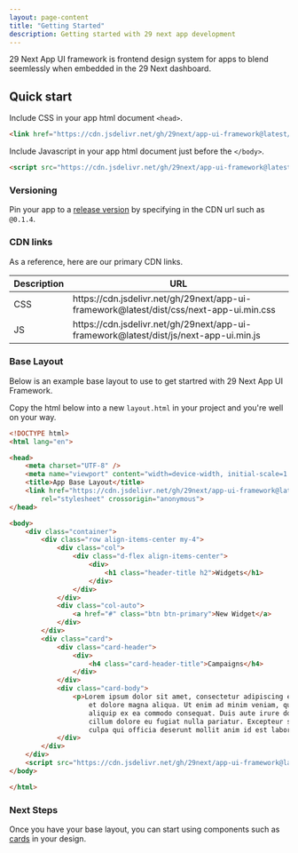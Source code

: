 ```yaml
---
layout: page-content
title: "Getting Started"
description: Getting started with 29 next app development
---
```

29 Next App UI framework is frontend design system for apps to blend seemlessly when embedded in the 29 Next dashboard.


## Quick start

Include CSS in your app html document `<head>`.
```html
<link href="https://cdn.jsdelivr.net/gh/29next/app-ui-framework@latest/dist/css/next-app-ui.min.css" rel="stylesheet" crossorigin="anonymous">
```

Include Javascript in your app html document just before the `</body>`.
```html
<script src="https://cdn.jsdelivr.net/gh/29next/app-ui-framework@latest/dist/js/next-app-ui.min.js"></script>
```

### Versioning

Pin your app to a [release version](https://github.com/29next/app-ui-framework/releases) by specifying in the CDN url such as `@0.1.4`.


### CDN links

As a reference, here are our primary CDN links.

<table class="table table-sm bg-white">
    <thead>
        <tr>
            <th>Description</th>
            <th>URL</th>
        </tr>
    </thead>
    <tbody>
        <tr>
            <td>CSS</td>
            <td>https://cdn.jsdelivr.net/gh/29next/app-ui-framework@latest/dist/css/next-app-ui.min.css</td>
        </tr>
        <tr>
            <td>JS</td>
            <td>https://cdn.jsdelivr.net/gh/29next/app-ui-framework@latest/dist/js/next-app-ui.min.js</td>
        </tr>
    </tbody>
</table>

### Base Layout

Below is an example base layout to use to get startred with 29 Next App UI Framework.

Copy the html below into a new `layout.html` in your project and you're well on your way.

```html
<!DOCTYPE html>
<html lang="en">

<head>
    <meta charset="UTF-8" />
    <meta name="viewport" content="width=device-width, initial-scale=1.0" />
    <title>App Base Layout</title>
    <link href="https://cdn.jsdelivr.net/gh/29next/app-ui-framework@latest/dist/css/next-app-ui.min.css"
        rel="stylesheet" crossorigin="anonymous">
</head>

<body>
    <div class="container">
        <div class="row align-items-center my-4">
            <div class="col">
                <div class="d-flex align-items-center">
                    <div>
                        <h1 class="header-title h2">Widgets</h1>
                    </div>
                </div>
            </div>
            <div class="col-auto">
                <a href="#" class="btn btn-primary">New Widget</a>
            </div>
        </div>
        <div class="card">
            <div class="card-header">
                <div>
                    <h4 class="card-header-title">Campaigns</h4>
                </div>
            </div>
            <div class="card-body">
                <p>Lorem ipsum dolor sit amet, consectetur adipiscing elit, sed do eiusmod tempor incididunt ut labore
                    et dolore magna aliqua. Ut enim ad minim veniam, quis nostrud exercitation ullamco laboris nisi ut
                    aliquip ex ea commodo consequat. Duis aute irure dolor in reprehenderit in voluptate velit esse
                    cillum dolore eu fugiat nulla pariatur. Excepteur sint occaecat cupidatat non proident, sunt in
                    culpa qui officia deserunt mollit anim id est laborum.</p>
            </div>
        </div>
    </div>
    <script src="https://cdn.jsdelivr.net/gh/29next/app-ui-framework@latest/dist/js/next-app-ui.min.js"></script>
</body>

</html>
```


### Next Steps

Once you have your base layout, you can start using components such as [cards](/components/cards/) in your design.

